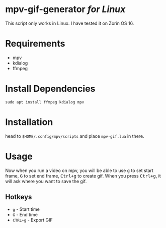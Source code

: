 # mpv-gif-generator *for Linux*

This script only works in Linux. I have tested it on Zorin OS 16.

# Requirements
- mpv
- kdialog
- ffmpeg

# Install Dependencies

```
sudo apt install ffmpeg kdialog mpv
```
# Installation

head to `$HOME/.config/mpv/scripts` and place `mpv-gif.lua` in there.

# Usage

Now when you run a video on mpv, you will be able to use <kbd>g</kbd> to set start frame, <kbd>G</kbd> to set end frame, <kbd>Ctrl+g</kbd> to create gif. When you press <kbd>Ctrl+g</kbd>, it will ask where you want to save the gif.

## Hotkeys

* `g` - Start time
* `G` - End time
* `CTRL+g` - Export GIF

